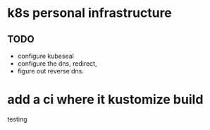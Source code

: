 # k8s personal infrastructure

## TODO 
* configure kubeseal
* configure the dns, redirect, 
* figure out reverse dns.

# add a ci where it kustomize build 

testing
